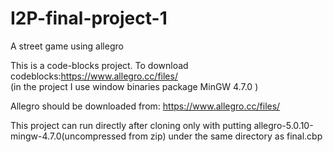 # I2P-final-project-1
A street game using allegro

This is a code-blocks project.
To download codeblocks:https://www.allegro.cc/files/  
(in the project I use window binaries package MinGW 4.7.0 )

Allegro should be downloaded from:
https://www.allegro.cc/files/

This project can run directly after cloning only with
putting allegro-5.0.10-mingw-4.7.0(uncompressed from zip) under the same directory as final.cbp 
